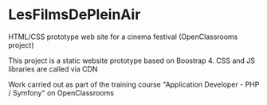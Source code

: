 # LesFilmsDePleinAir
HTML/CSS prototype web site for a cinema festival (OpenClassrooms project)

This project is a static website prototype based on Boostrap 4.
CSS and JS libraries are called via CDN

Work carried out as part of the training course "Application Developer - PHP / Symfony" on OpenClassrooms
